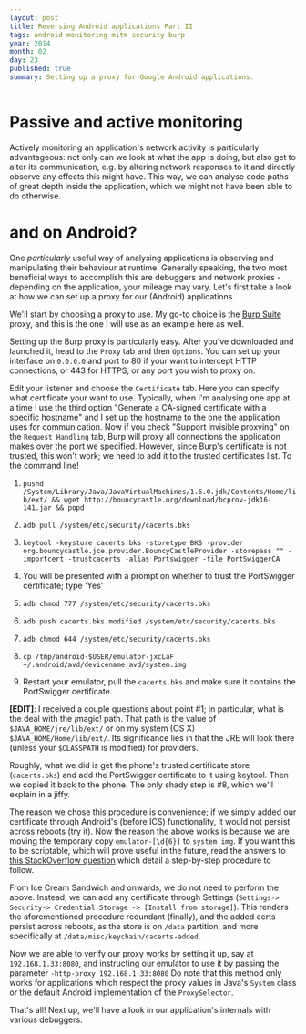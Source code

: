 ```yaml
---
layout: post
title: Reversing Android applications Part II
tags: android monitoring mitm security burp
year: 2014
month: 02
day: 23
published: true
summary: Setting up a proxy for Google Android applications.
---
```


# Passive and active monitoring

Actively monitoring an application's network activity is particularly advantageous: not
only can we look at what the app is doing, but also get to alter its communication, e.g.
by altering network responses to it and directly observe any effects this might have. This
way, we can analyse code paths of great depth inside the application, which we might not
have been able to do otherwise.

# and on Android?

One _particularly_ useful way of analysing applications is observing and manipulating
their behaviour at runtime. Generally speaking, the two most beneficial ways to accomplish
this are debuggers and network proxies - depending on the application, your mileage may
vary. Let's first take a look at how we can set up a proxy for our (Android) applications.

We'll start by choosing a proxy to use. My go-to choice is the [Burp
Suite](http://portswigger.net/burp/) proxy, and this is the one I will use as an example
here as well.

Setting up the Burp proxy is particularly easy. After you've downloaded and launched it, head
to the `Proxy` tab and then `Options`. You can set up your interface on `0.0.0.0` and port
to 80 if your want to intercept HTTP connections, or 443 for HTTPS, or any port you wish
to proxy on.

Edit your listener and choose the `Certificate` tab. Here you can specify what certificate
your want to use. Typically, when I'm analysing one app at a time I use the third option
"Generate a CA-signed certificate with a specific hostname" and I set up the hostname to
the one the application uses for communication. Now if you check "Support invisible
proxying" on the `Request Handling` tab, Burp will proxy all connections the application
makes over the port we specified. However, since Burp's certificate is not trusted, this
won't work; we need to add it to the trusted certificates list. To the command line!

1. `pushd /System/Library/Java/JavaVirtualMachines/1.6.0.jdk/Contents/Home/lib/ext/ && wget http://bouncycastle.org/download/bcprov-jdk16-141.jar && popd`

2. `adb pull /system/etc/security/cacerts.bks`

3. `keytool -keystore cacerts.bks -storetype BKS -provider org.bouncycastle.jce.provider.BouncyCastleProvider -storepass "" -importcert -trustcacerts -alias Portswigger -file PortSwiggerCA`

4. You will be presented with a prompt on whether to trust the PortSwigger certificate; type 'Yes'

5. `adb chmod 777 /system/etc/security/cacerts.bks`
6. `adb push cacerts.bks.modified /system/etc/security/cacerts.bks`
7. `adb chmod 644 /system/etc/security/cacerts.bks`
8. `cp /tmp/android-$USER/emulator-jxcLaF ~/.android/avd/devicename.avd/system.img`
9. Restart your emulator, pull the `cacerts.bks` and make sure it contains the PortSwigger
certificate.

__[EDIT]__: I received a couple questions about point #1; in particular, what is the deal
with the ¡magic! path. That path is the value of `$JAVA_HOME/jre/lib/ext/` or on my system
(OS X) `$JAVA_HOME/Home/lib/ext/`. Its significance lies in that the JRE will look there
(unless your `$CLASSPATH` is modified) for providers.

Roughly, what we did is get the phone's trusted certificate store (`cacerts.bks`) and add
the PortSwigger certificate to it using keytool. Then we copied it back to the phone. The
only shady step is #8, which we'll explain in a jiffy.

The reason we chose this procedure is convenience; if we simply added our certificate
through Android's (before ICS) functionality, it would not persist across reboots (try
it).  Now the reason the above works is because we are moving the temporary copy
`emulator-[\d{6}]` to `system.img`. If you want this to be scriptable, which will prove
useful in the future, read the answers to [this StackOverflow
question](http://stackoverflow.com/questions/15417105/forcing-the-android-emulator-to-store-changes-to-system)
which detail a step-by-step procedure to follow.

From Ice Cream Sandwich and onwards, we do not need to perform the above. Instead, we can
add any certificate through Settings (`Settings-> Security-> Credential Storage ->
[Install from storage]`). This renders the aforementioned procedure redundant (finally),
and the added certs persist across reboots, as the store is on `/data` partition, and more
specifically at `/data/misc/keychain/cacerts-added`.

Now we are able to verify our proxy works by setting it up, say at `192.168.1.33:8080`,
and instructing our emulator to use it by passing the parameter `-http-proxy 192.168.1.33:8080`
Do note that this method only works for applications which respect the proxy values in
Java's `System` class or the default Android implementation of the `ProxySelector`.

That's all! Next up, we'll have a look in our application's internals with various
debuggers.
